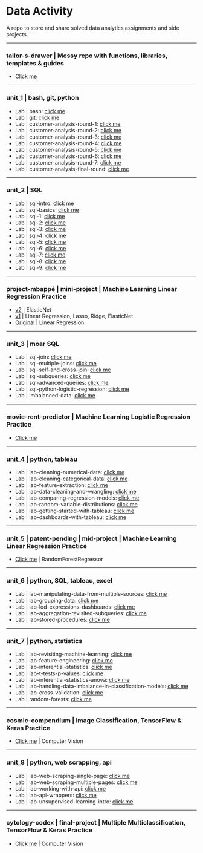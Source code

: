 # Data Activity
A repo to store and share solved data analytics assignments and side projects.

_______________________

### **tailor-s-drawer** | Messy repo with functions, libraries, templates & guides
* [Click me](https://github.com/isi-mube/tailor-s-drawer)
  
______________________
### **unit_1** | bash, git, python
* Lab | bash: [click me](https://github.com/isi-mube/iron-labs/tree/main/unit_1_py/lab-bash)
* Lab | git: [click me](https://github.com/isi-mube/iron-labs/tree/main/unit_1_py/lab-git)
* Lab | customer-analysis-round-1: [click me](https://github.com/isi-mube/iron-labs/tree/main/unit_1_py/lab-customer-analysis-round-1)
* Lab | customer-analysis-round-2: [click me](https://github.com/isi-mube/iron-labs/tree/main/unit_1_py/lab-customer-analysis-round-2)
* Lab | customer-analysis-round-3: [click me](https://github.com/isi-mube/iron-labs/tree/main/unit_1_py/lab-customer-analysis-round-3)
* Lab | customer-analysis-round-4: [click me](https://github.com/isi-mube/iron-labs/tree/main/unit_1_py/lab-customer-analysis-round-4)
* Lab | customer-analysis-round-5: [click me](https://github.com/isi-mube/iron-labs/tree/main/unit_1_py/lab-customer-analysis-round-5)
* Lab | customer-analysis-round-6: [click me](https://github.com/isi-mube/iron-labs/tree/main/unit_1_py/lab-customer-analysis-round-6)
* Lab | customer-analysis-round-7: [click me](https://github.com/isi-mube/iron-labs/tree/main/unit_1_py/lab-customer-analysis-round-7)
* Lab | customer-analysis-final-round: [click me](https://github.com/isi-mube/iron-labs/tree/main/unit_1_py/lab-customer-analysis-final-round)

_______________________

### **unit_2** | SQL
* Lab | sql-intro: [click me](https://github.com/isi-mube/iron-labs/tree/main/unit_2_sql/lab-sql-intro)
* Lab | sql-basics: [click me](https://github.com/isi-mube/iron-labs/tree/main/unit_2_sql/lab-sql-basics)
* Lab | sql-1: [click me](https://github.com/isi-mube/iron-labs/tree/main/unit_1_py/lab-bash)
* Lab | sql-2: [click me](https://github.com/isi-mube/iron-labs/tree/main/unit_2_sql/lab-sql-2)
* Lab | sql-3: [click me](https://github.com/isi-mube/iron-labs/tree/main/unit_2_sql/lab-sql-3)
* Lab | sql-4: [click me](https://github.com/isi-mube/iron-labs/tree/main/unit_2_sql/lab-sql-4)
* Lab | sql-5: [click me](https://github.com/isi-mube/iron-labs/tree/main/unit_2_sql/lab-sql-5)
* Lab | sql-6: [click me](https://github.com/isi-mube/iron-labs/tree/main/unit_2_sql/lab-sql-6)
* Lab | sql-7: [click me](https://github.com/isi-mube/iron-labs/tree/main/unit_2_sql/lab-sql-7)
* Lab | sql-8: [click me](https://github.com/isi-mube/iron-labs/tree/main/unit_2_sql/lab-sql-8)
* Lab | sql-9: [click me](https://github.com/isi-mube/iron-labs/tree/main/unit_2_sql/lab-sql-9)

_______________________

### **project-mbappé** | mini-project | Machine Learning Linear Regression Practice
* [v2](https://github.com/isi-mube/mbappe-project/blob/main/notebook/project-mbapp%C3%A9.ipynb) | ElasticNet
* [v1](https://github.com/isi-mube/iron-labs/blob/main/project-mbappe/project-mbapp%C3%A9.ipynb) | Linear Regression, Lasso, Ridge, ElasticNet
* [Original](https://github.com/isi-mube/data_mid_bootcamp_project_FIFA_MoneyBall) | Linear Regression

______________________

### **unit_3** | moar SQL
* Lab | sql-join: [click me](https://github.com/isi-mube/iron-labs/tree/main/unit_3_sql_py/lab_sql_join)
* Lab | sql-multiple-joins: [click me](https://github.com/isi-mube/iron-labs/tree/main/unit_3_sql_py/lab_sql_multiple_joins)
* Lab | sql-self-and-cross-join: [click me](https://github.com/isi-mube/iron-labs/blob/main/unit_3_sql_py/lab_sql_self_and_cross_join_imb_solution.sql)
* Lab | sql-subqueries: [click me](https://github.com/isi-mube/iron-labs/blob/main/unit_3_sql_py/lab_sql_subqueries_imb_solution.sql)
* Lab | sql-advanced-queries: [click me](https://github.com/isi-mube/iron-labs/blob/main/unit_3_sql_py/lab_sql_advancedqueries_imb_solution.sql)
* Lab | sql-python-logistic-regression: [click me](https://github.com/isi-mube/movie-rent-predictor)
* Lab | imbalanced-data: [click me](https://github.com/isi-mube/iron-labs/tree/main/unit_3_sql_py/lab-imbalanced-data)

_______________________

### **movie-rent-predictor** | Machine Learning Logistic Regression Practice
* [Click me](https://github.com/isi-mube/movie-rent-predictor)

______________________

### **unit_4** | python, tableau
* Lab | lab-cleaning-numerical-data: [click me](https://github.com/isi-mube/iron-labs/tree/main/unit_4_py_tableau/lab-cleaning-numerical-data)
* Lab | lab-cleaning-categorical-data: [click me](https://github.com/isi-mube/iron-labs/tree/main/unit_4_py_tableau/lab-cleaning-categorical-data)
* Lab | lab-feature-extraction: [click me](https://github.com/isi-mube/iron-labs/tree/main/unit_4_py_tableau/lab-feature-extraction)
* Lab | lab-data-cleaning-and-wrangling: [click me](https://github.com/isi-mube/iron-labs/blob/main/unit_4_py_tableau/lab-data-cleaning-and-wrangling/02_solution/imb_solution.ipynb)
* Lab | lab-comparing-regression-models: [click me](https://github.com/isi-mube/iron-labs/blob/main/unit_4_py_tableau/lab-comparing-regression-models/02_solution/imb_solution.ipynb)
* Lab | lab-random-variable-distributions: [click me](https://github.com/isi-mube/iron-labs/blob/main/unit_4_py_tableau/lab-random-variable-distributions/imb_solution.ipynb)
* Lab | lab-getting-started-with-tableau: [click me](https://github.com/isi-mube/iron-labs/blob/main/unit_4_py_tableau/ab-getting-started-with-tableau/imb_solution.ipynb)
* Lab | lab-dashboards-with-tableau: [click me](https://github.com/isi-mube/iron-labs/blob/main/unit_4_py_tableau/lab-dashboards-with-tableau/dashboards_with_tableau.url)

______________________

### **unit_5** | **patent-pending** | mid-project | Machine Learning Linear Regression Practice
* [Click me](https://github.com/isi-mube/patent-pending) | RandomForestRegressor

______________________

### **unit_6** | python, SQL, tableau, excel
* Lab | lab-manipulating-data-from-multiple-sources: [click me](https://github.com/isi-mube/iron-labs/tree/main/unit_6_tableau_sql/lab-tableau-manipulating-data-from-multiple-sources)
* Lab | lab-grouping-data: [click me](https://github.com/isi-mube/iron-labs/blob/main/unit_6_tableau_sql/lab-grouping-data/files_for_lab/grouping_data.url)
* Lab | lab-lod-expressions-dashboards: [click me](https://github.com/isi-mube/iron-labs/blob/main/unit_6_tableau_sql/lab-lod-expressions-dashboards/load_expressions_and_dashboards.url)
* Lab | lab-aggregation-revisited-subqueries: [click me](https://github.com/isi-mube/iron-labs/blob/main/unit_6_tableau_sql/lab-aggregation-revisited-subqueries/imb_solution.sql)
* Lab | lab-stored-procedures: [click me](https://github.com/isi-mube/iron-labs/blob/main/unit_6_tableau_sql/lab-stored-procedures/imb_solution_last_sql.sql)

______________________

### **unit_7** | python, statistics
* Lab | lab-revisiting-machine-learning: [click me](https://github.com/isi-mube/iron-labs/blob/main/unit_7_py/lab-revisiting-machine-learning/imb_solution.ipynb)
* Lab | lab-feature-engineering: [click me](https://github.com/isi-mube/iron-labs/blob/main/unit_7_py/lab-feature-engineering/imb_solution.ipynb)
* Lab | lab-inferential-statistics: [click me](https://github.com/isi-mube/iron-labs/blob/main/unit_7_py/lab-inferential-statistics/imb_solution.ipynb)
* Lab | lab-t-tests-p-values: [click me](https://github.com/isi-mube/iron-labs/blob/main/unit_7_py/lab-t-tests-p-values/imb_solution.ipynb)
* Lab | lab-inferential-statistics-anova: [click me](https://github.com/isi-mube/iron-labs/blob/main/unit_7_py/lab-inferential-statistics-anova/imb_solution.ipynb)
* Lab | lab-handling-data-imbalance-in-classification-models: [click me](https://github.com/isi-mube/iron-labs/blob/main/unit_7_py/lab-handling-data-imbalance-classification/imb_solution.ipynb)
* Lab | lab-cross-validation: [click me](https://github.com/isi-mube/iron-labs/blob/main/unit_8_py/lab-cross-validation/imb_solution.ipynb)
* Lab | random-forests: [click me](https://github.com/isi-mube/iron-labs/blob/main/unit_8_py/lab-random-forests/imb_solution.ipynb)

_______________________

### **cosmic-compendium** | Image Classification, TensorFlow & Keras Practice
* [Click me](https://github.com/isi-mube/cosmic-compendium) | Computer Vision

______________________

### **unit_8** | python, web scrapping, api
* Lab | lab-web-scraping-single-page: [click me](https://github.com/isi-mube/iron-labs/blob/main/unit_8_py/lab-web-scraping-single-page/imb_solution.ipynb)
* Lab | lab-web-scraping-multiple-pages: [click me](https://github.com/isi-mube/iron-labs/tree/main/unit_8_py/lab-web-scraping-multiple-pages)
* Lab | lab-working-with-api: [click me](https://github.com/isi-mube/iron-labs/blob/main/unit_8_py/lab-working-with-api/imb_solution.ipynb)
* Lab | lab-api-wrappers: [click me](https://github.com/isi-mube/iron-labs/blob/main/unit_8_py/lab-api-wrappers/imb_solution.ipynb)
* Lab | lab-unsupervised-learning-intro: [click me](https://github.com/isi-mube/iron-labs/blob/main/unit_8_py/lab-unsupervised-learning-intro/imb_solution.ipynb)
______________________

### **cytology-codex** | final-project | Multiple Multiclassification, TensorFlow & Keras Practice
* [Click me](https://github.com/isi-mube/cytology-codex) | Computer Vision
